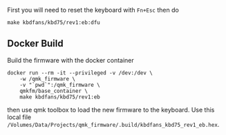 First you will need to reset the keyboard with ```Fn+Esc``` then do

```
make kbdfans/kbd75/rev1:eb:dfu
```
## Docker Build

Build the firmware with the docker container

```
docker run --rm -it --privileged -v /dev:/dev \
	-w /qmk_firmware \
	-v "`pwd`":/qmk_firmware \
	qmkfm/base_container \
	make kbdfans/kbd75/rev1:eb
```

then use qmk toolbox to load the new firmware to the keyboard. Use this local
file `/Volumes/Data/Projects/qmk_firmware/.build/kbdfans_kbd75_rev1_eb.hex`.
